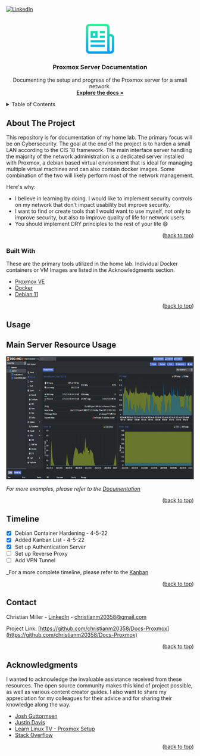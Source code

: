 <div id="top"></div>
<!--
*** Thanks for checking out the Best-README-Template. If you have a suggestion
*** that would make this better, please fork the repo and create a pull request
*** or simply open an issue with the tag "enhancement".
*** Don't forget to give the project a star!
*** Thanks again! Now go create something AMAZING! :D
-->



<!-- PROJECT SHIELDS -->
<!--
*** I'm using markdown "reference style" links for readability.
*** Reference links are enclosed in brackets [ ] instead of parentheses ( ).
*** See the bottom of this document for the declaration of the reference variables
*** for contributors-url, forks-url, etc. This is an optional, concise syntax you may use.
*** https://www.markdownguide.org/basic-syntax/#reference-style-links
-->

[![LinkedIn][linkedin-shield]][linkedin-url]



<!-- PROJECT LOGO -->
<br />
<div align="center">
  <a href="https://github.com/christianm20358/Docs-Proxmox">
    <img src="images/logo.png" alt="Logo" width="80" height="80">
  </a>

  <h3 align="center">Proxmox Server Documentation</h3>

  <p align="center">
    Documenting the setup and progress of the Proxmox server for a small network.
    <br />
    <a href="https://github.com/christianm20358/Docs-Proxmox/wiki"><strong>Explore the docs »</strong></a>
  </p>
</div>



<!-- TABLE OF CONTENTS -->
<details>
  <summary>Table of Contents</summary>
  <ol>
    <li>
      <a href="#about-the-project">About The Project</a>
      <ul>
        <li><a href="#built-with">Built With</a></li>
      </ul>
    </li>
    <li><a href="#usage">Usage</a></li>
    <li><a href="#roadmap">Roadmap</a></li>
    <li><a href="#contact">Contact</a></li>
    <li><a href="#acknowledgments">Acknowledgments</a></li>
  </ol>
</details>



<!-- ABOUT THE PROJECT -->
## About The Project

This repository is for documentation of my home lab. The primary focus will be on Cybersecurity. The goal at the end of the project is to harden a small LAN according to the CIS 18 framework. The main interface server handling the majority of the network administration is a dedicated server installed with Proxmox, a debian based virtual environment that is ideal for managing multiple virtual machines and can also contain docker images. Some combination of the two will likely perform most of the network management.

Here's why:

* I believe in learning by doing. I would like to implement security controls on my network that don't impact usability but improve security.
* I want to find or create tools that I would want to use myself, not only to improve security, but also to improve quality of life for network users.
* You should implement DRY principles to the rest of your life :smile:

<p align="right">(<a href="#top">back to top</a>)</p>



### Built With

These are the primary tools utilized in the home lab. Individual Docker containers or VM Images are listed in the Acknowledgments section.

* [Proxmox VE](https://www.proxmox.com/en/proxmox-ve/)
* [Docker](https://www.docker.com/)
* [Debian 11](https://www.debian.org/)

<p align="right">(<a href="#top">back to top</a>)</p>

<!-- USAGE EXAMPLES -->
## Usage

## Main Server Resource Usage

<div align="center">
  <a href="https://github.com/christianm20358/Docs-Proxmox">
    <img src="images/screenshot.png" alt="Screenshot" width="800" height="330">
  </a>
</div>

_For more examples, please refer to the [Documentation](https://github.com/christianm20358/Docs-Proxmox/wiki)_

<p align="right">(<a href="#top">back to top</a>)</p>



<!-- Timeline -->
## Timeline

- [x] Debian Container Hardening - 4-5-22
- [x] Added Kanban List - 4-5-22
- [X] Set up Authentication Server
- [ ] Set up Reverse Proxy
- [ ] Add VPN Tunnel

_For a more complete timeline, please refer to the [Kanban](https://github.com/christianm20358/Docs-Proxmox/projects/1)

<p align="right">(<a href="#top">back to top</a>)</p>



<!-- CONTACT -->
## Contact

Christian Miller - [LinkedIn](https://www.linkedin.com/in/christian-miller-266684168/) - christianm20358@gmail.com

Project Link: [https://github.com/christianm20358/Docs-Proxmox](https://github.com/christianm20358/Docs-Proxmox)

<p align="right">(<a href="#top">back to top</a>)</p>



<!-- ACKNOWLEDGMENTS -->
## Acknowledgments

I wanted to acknowledge the invaluable assistance received from these resources. The open source community makes this kind of project possible, as well as various content creator guides. I also want to share my appreciation for my colleagues for their advice and for sharing their knowledge along the way.

* [Josh Guttormsen](https://www.linkedin.com/in/josh-guttormsen/)
* [Justin Davis](https://www.linkedin.com/in/justin-davis-787b7b5b/)
* [Learn Linux TV - Proxmox Setup](https://www.youtube.com/channel/UCxQKHvKbmSzGMvUrVtJYnUA)
* [Stack Overflow](https://stackoverflow.com/)

<p align="right">(<a href="#top">back to top</a>)</p>



<!-- MARKDOWN LINKS & IMAGES -->
<!-- https://www.markdownguide.org/basic-syntax/#reference-style-links -->
[linkedin-shield]: https://img.shields.io/badge/-LinkedIn-black.svg?style=for-the-badge&logo=linkedin&colorB=555
[linkedin-url]: https://www.linkedin.com/in/christian-miller-266684168/
